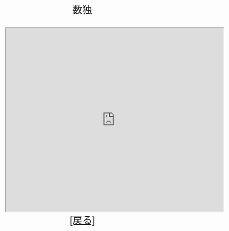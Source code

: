 <center><font face="Arial" size="6">数独<br><br><iframe src="https://yuki-1018.github.io/Sudoku/" width="710" height="600"></iframe><br><a href="javascript:history.back()">[戻る]</a>
